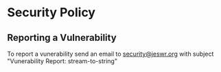 # Security Policy

## Reporting a Vulnerability

To report a vunerability send an email to [security@jeswr.org](security@jeswr.org) with subject "Vunerability Report: stream-to-string"
